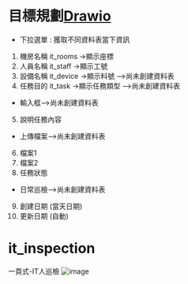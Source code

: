# 目標規劃[Drawio](https://app.diagrams.net/?mode=google#G1We5dGsOB0kqkICEgcbxW0GyUScyYZLsw#%7B%22pageId%22%3A%22Vk0GUSh1xTQwJ4GT6XAk%22%7D)
- 下拉選單 : 獲取不同資料表當下資訊 
1. 機房名稱 it_rooms<name> ->顯示座標
2. 人員名稱 it_staff<name> ->顯示工號
3. 設備名稱 it_device<name> ->顯示料號    -->尚未創建資料表
4. 任務目的 it_task<name> ->顯示任務類型  -->尚未創建資料表

- 輸入框-->尚未創建資料表
5. 說明任務內容 

- 上傳檔案-->尚未創建資料表
6. 檔案1  
7. 檔案2
8. 任務狀態
- 日常巡檢-->尚未創建資料表
9. 創建日期 (當天日期)
10. 更新日期 (自動) 
 

# it_inspection
一頁式-IT人巡檢
![image](https://github.com/user-attachments/assets/4ae74723-ee7a-42f3-809b-b94276790920)

